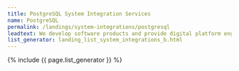 ```yaml
---
title: PostgreSQL System Integration Services
name: PostgreSQL
permalink: /landings/system-integrations/postgresql
leadtext: We develop software products and provide digital platform engineering services in across Australia, New Zeland and Asia
list_generator: landing_list_system_integrations_b.html
---
```

{% include {{ page.list_generator }} %}
